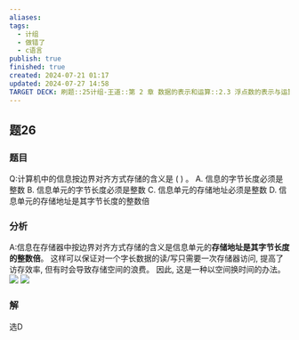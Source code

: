 ```yaml
---
aliases: 
tags:
  - 计组
  - 做错了
  - c语言
publish: true
finished: true
created: 2024-07-21 01:17
updated: 2024-07-27 14:58
TARGET DECK: 刷题::25计组-王道::第 2 章 数据的表示和运算::2.3 浮点数的表示与运算::题26
---
```


## 题26
### 题目
Q:计算机中的信息按边界对齐方式存储的含义是 ( ) 。
A. 信息的字节长度必须是整数
B. 信息单元的字节长度必须是整数
C. 信息单元的存储地址必须是整数
D. 信息单元的存储地址是其字节长度的整数倍
### 分析
A:信息在存储器中按边界对齐方式存储的含义是信息单元的**存储地址是其字节长度的整数倍**。 
这样可以保证对一个字长数据的读/写只需要一次存储器访问, 提高了访存效率, 但有时会导致存储空间的浪费。
因此, 这是一种以空间换时间的办法。
![](https://img.hwenyi.live/202407301816200.webp)
![](https://img.hwenyi.live/202407271456478.webp)
### 解
选D
